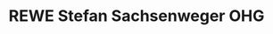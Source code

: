 ---
title: "REWE Stefan Sachsenweger OHG"
url: /leipzig/rewe-stefan-sachsenweger-ohg/
shop: Supermarkt
---
